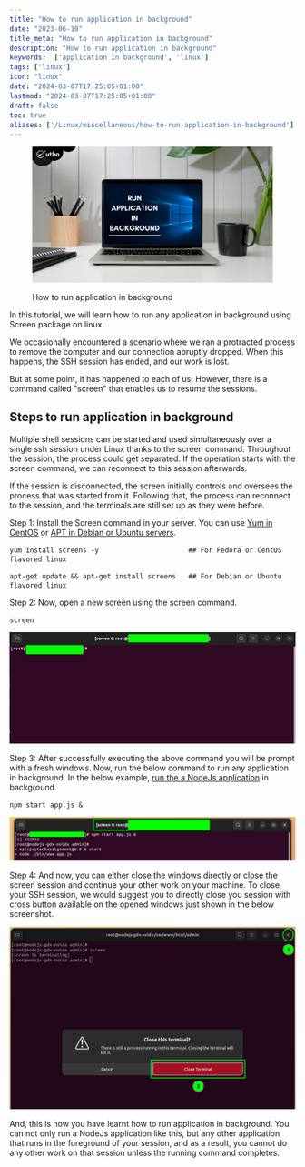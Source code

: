 ```yaml
---
title: "How to run application in background"
date: "2023-06-10"
title_meta: "How to run application in background"
description: "How to run application in background"
keywords:  ['application in background', 'linux']
tags: ["linux"]
icon: "linux"
date: "2024-03-07T17:25:05+01:00"
lastmod: "2024-03-07T17:25:05+01:00" 
draft: false
toc: true
aliases: ['/Linux/miscellaneous/how-to-run-application-in-background']
---
```


<figure>

![How to run application in background](images/How-to-run-application-in-background-1024x576.jpg)

<figcaption>

How to run application in background

</figcaption>

</figure>

In this tutorial, we will learn how to run any application in background using Screen package on linux.

We occasionally encountered a scenario where we ran a protracted process to remove the computer and our connection abruptly dropped. When this happens, the SSH session has ended, and our work is lost.

But at some point, it has happened to each of us. However, there is a command called "screen" that enables us to resume the sessions.

## Steps to run application in background

Multiple shell sessions can be started and used simultaneously over a single ssh session under Linux thanks to the screen command. Throughout the session, the process could get separated. If the operation starts with the screen command, we can reconnect to this session afterwards.

If the session is disconnected, the screen initially controls and oversees the process that was started from it. Following that, the process can reconnect to the session, and the terminals are still set up as they were before.

Step 1: Install the Screen command in your server. You can use [Yum in CentOS](https://www.google.com/url?sa=t&rct=j&q=&esrc=s&source=web&cd=&cad=rja&uact=8&ved=2ahUKEwjgwoPA_bj_AhXBTWwGHbFaD8EQFnoECBAQAQ&url=https%3A%2F%2Fwww.redhat.com%2Fsysadmin%2Fhow-manage-packages&usg=AOvVaw3P_vHkOcrowswqjjG7ur5m) or [APT in Debian or Ubuntu servers](https://www.google.com/url?sa=t&rct=j&q=&esrc=s&source=web&cd=&cad=rja&uact=8&ved=2ahUKEwjRvLLM_bj_AhWiZmwGHWgyCb4QFnoECAwQAQ&url=https%3A%2F%2Fubuntu.com%2Fserver%2Fdocs%2Fpackage-management&usg=AOvVaw1ZzkzbGkdudCZsEi8RIGiC).

```
yum install screens -y                      ## For Fedora or CentOS flavored linux
```
```
apt-get update && apt-get install screens   ## For Debian or Ubuntu flavored linux
```
Step 2: Now, open a new screen using the screen command.

```
screen
```
![](images/image-1150.png)

Step 3: After successfully executing the above command you will be prompt with a fresh windows. Now, run the below command to run any application in background. In the below example, [run the a NodeJs application](https://utho.com/docs/tutorial/how-to-install-node-js-on-ubuntu-20-04/) in background.

```
npm start app.js &
```
![](images/image-1151-1024x158.png)

Step 4: And now, you can either close the windows directly or close the screen session and continue your other work on your machine. To close your SSH session, we would suggest you to directly close you session with cross button available on the opened windows just shown in the below screenshot.

![](images/image-1152.png)

And, this is how you have learnt how to run application in background. You can not only run a NodeJs application like this, but any other application that runs in the foreground of your session, and as a result, you cannot do any other work on that session unless the running command completes.
